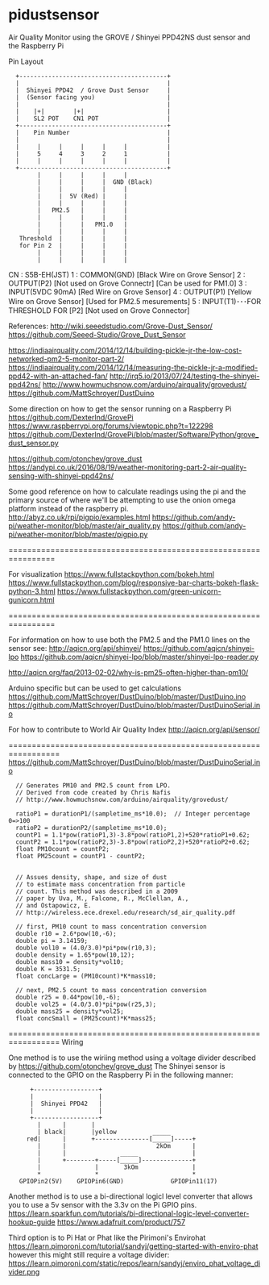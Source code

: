 # pidustsensor
Air Quality Monitor using the GROVE / Shinyei PPD42NS dust sensor and the Raspberry Pi 

Pin Layout

      +-----------------------------------------+
      |                                         |
      |  Shinyei PPD42  / Grove Dust Sensor     |
      |  (Sensor facing you)                    |           
      |                                         |
      |    |+|        |+|                       |          
      |    SL2 POT    CN1 POT                   |
      +-----------------------------------------+
      |    Pin Number                           |
      |                                         |          
      |     |     |     |     |     |           |
      |     5     4     3     2     1           |       
      |     |     |     |     |     |           |
      +-----------------------------------------+
            |     |     |     |     | 
            |     |     |     |  GND (Black)
            |     |     |     |     | 
            |     |  5V (Red) |     | 
            |     |     |     |     | 
            |   PM2.5   |     |     |
            |     |     |     |     | 
            |     |     |   PM1.0   |
            |     |     |     |     |
       Threshold  |     |     |     |
       for Pin 2  |     |     |     | 
            |     |     |     |     | 
            |     |     |     |     | 
 
            
CN : S5B-EH(JST)
1 : COMMON(GND) [Black Wire on Grove Sensor]
2 : OUTPUT(P2) [Not used on Grove Connectr] [Can be used for PM1.0]
3 : INPUT(5VDC 90mA) [Red Wire on Grove Sensor]
4 : OUTPUT(P1) [Yellow Wire on Grove Sensor] [Used for PM2.5 mesurements]
5 : INPUT(T1)･･･FOR THRESHOLD FOR [P2] [Not used on Grove Connector]



References: 
http://wiki.seeedstudio.com/Grove-Dust_Sensor/ 
https://github.com/Seeed-Studio/Grove_Dust_Sensor

https://indiaairquality.com/2014/12/14/building-pickle-jr-the-low-cost-networked-pm2-5-monitor-part-2/ 
https://indiaairquality.com/2014/12/14/measuring-the-pickle-jr-a-modified-ppd42-with-an-attached-fan/ 
http://irq5.io/2013/07/24/testing-the-shinyei-ppd42ns/ 
http://www.howmuchsnow.com/arduino/airquality/grovedust/
https://github.com/MattSchroyer/DustDuino


Some direction on how to get the sensor running on a Raspberry Pi 
https://github.com/DexterInd/GrovePi 
https://www.raspberrypi.org/forums/viewtopic.php?t=122298 
https://github.com/DexterInd/GrovePi/blob/master/Software/Python/grove_dust_sensor.py

https://github.com/otonchev/grove_dust 
https://andypi.co.uk/2016/08/19/weather-monitoring-part-2-air-quality-sensing-with-shinyei-ppd42ns/

Some good reference on how to calculate readings using the pi and the primary source of where we'll be attempting to use the onion omega platform instead of the raspberry pi. 
http://abyz.co.uk/rpi/pigpio/examples.html 
https://github.com/andy-pi/weather-monitor/blob/master/air_quality.py 
https://github.com/andy-pi/weather-monitor/blob/master/pigpio.py

================================================================

For visualization
https://www.fullstackpython.com/bokeh.html
https://www.fullstackpython.com/blog/responsive-bar-charts-bokeh-flask-python-3.html
https://www.fullstackpython.com/green-unicorn-gunicorn.html


================================================================

For information on how to use both the PM2.5 and the PM1.0 lines on the sensor see:
http://aqicn.org/api/shinyei/
https://github.com/aqicn/shinyei-lpo
https://github.com/aqicn/shinyei-lpo/blob/master/shinyei-lpo-reader.py

http://aqicn.org/faq/2013-02-02/why-is-pm25-often-higher-than-pm10/

Arduino specific but can be used to get calculations
https://github.com/MattSchroyer/DustDuino/blob/master/DustDuino.ino
https://github.com/MattSchroyer/DustDuino/blob/master/DustDuinoSerial.ino



For how to contribute to World Air Quality Index
http://aqicn.org/api/sensor/


=================================================================
https://github.com/MattSchroyer/DustDuino/blob/master/DustDuinoSerial.ino

      // Generates PM10 and PM2.5 count from LPO.
      // Derived from code created by Chris Nafis
      // http://www.howmuchsnow.com/arduino/airquality/grovedust/

      ratioP1 = durationP1/(sampletime_ms*10.0);  // Integer percentage 0=>100
      ratioP2 = durationP2/(sampletime_ms*10.0);
      countP1 = 1.1*pow(ratioP1,3)-3.8*pow(ratioP1,2)+520*ratioP1+0.62;
      countP2 = 1.1*pow(ratioP2,3)-3.8*pow(ratioP2,2)+520*ratioP2+0.62;
      float PM10count = countP2;
      float PM25count = countP1 - countP2;


      // Assues density, shape, and size of dust
      // to estimate mass concentration from particle
      // count. This method was described in a 2009
      // paper by Uva, M., Falcone, R., McClellan, A.,
      // and Ostapowicz, E.
      // http://wireless.ece.drexel.edu/research/sd_air_quality.pdf
      
      // first, PM10 count to mass concentration conversion
      double r10 = 2.6*pow(10,-6);
      double pi = 3.14159;
      double vol10 = (4.0/3.0)*pi*pow(r10,3);
      double density = 1.65*pow(10,12);
      double mass10 = density*vol10;
      double K = 3531.5;
      float concLarge = (PM10count)*K*mass10;
      
      // next, PM2.5 count to mass concentration conversion
      double r25 = 0.44*pow(10,-6);
      double vol25 = (4.0/3.0)*pi*pow(r25,3);
      double mass25 = density*vol25;
      float concSmall = (PM25count)*K*mass25;



=================================================================
Wiring

One method is to use the wiriing method using a voltage divider described by 
https://github.com/otonchev/grove_dust 
The Shinyei sensor is connected to the GPIO on the Raspberry Pi in the following
manner:


          +------------------+
          |                  |
          |  Shinyei PPD42   |
          |                  |
          +------------------+
            |      |       |
            | black|       |yellow          _____
         red|      |       +---------------[_____]-----+
            |      |                         2kOm      |
            |      |               _____               |
            |      +--------+-----[_____]--------------+
            |               |       3kOm               |
            *               *                          *
       GPIOPin2(5V)    GPIOPin6(GND)             GPIOPin11(17)


Another method is to use a bi-directional logicl level converter that allows you to use a 5v sensor with the 3.3v on the Pi GPIO pins.
https://learn.sparkfun.com/tutorials/bi-directional-logic-level-converter-hookup-guide
https://www.adafruit.com/product/757


Third option is to Pi Hat or Phat like the Pirimoni's Envirohat https://learn.pimoroni.com/tutorial/sandyj/getting-started-with-enviro-phat however this might still require a voltage divider: https://learn.pimoroni.com/static/repos/learn/sandyj/enviro_phat_voltage_divider.png

